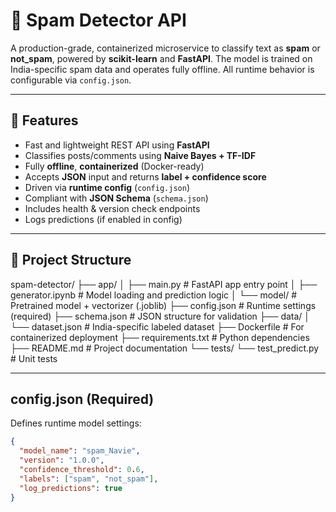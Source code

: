 # 🧠 Spam Detector API

A production-grade, containerized microservice to classify text as **spam** or **not_spam**, powered by **scikit-learn** and **FastAPI**. The model is trained on India-specific spam data and operates fully offline. All runtime behavior is configurable via `config.json`.

---

## 🚀 Features

- Fast and lightweight REST API using **FastAPI**
- Classifies posts/comments using **Naive Bayes + TF-IDF**
- Fully **offline**, **containerized** (Docker-ready)
- Accepts **JSON** input and returns **label + confidence score**
- Driven via **runtime config** (`config.json`)
- Compliant with **JSON Schema** (`schema.json`)
- Includes health & version check endpoints
- Logs predictions (if enabled in config)

---

## 📁 Project Structure

spam-detector/
├── app/
│ ├── main.py # FastAPI app entry point
│ ├── generator.ipynb # Model loading and prediction logic
│ └── model/ # Pretrained model + vectorizer (.joblib)
├── config.json # Runtime settings (required)
├── schema.json # JSON structure for validation
├── data/
│ └── dataset.json # India-specific labeled dataset
├── Dockerfile # For containerized deployment
├── requirements.txt # Python dependencies
├── README.md # Project documentation
└── tests/
  └── test_predict.py # Unit tests


---

## config.json (Required)

Defines runtime model settings:

```json
{
  "model_name": "spam_Navie",
  "version": "1.0.0",
  "confidence_threshold": 0.6,
  "labels": ["spam", "not_spam"],
  "log_predictions": true
}
